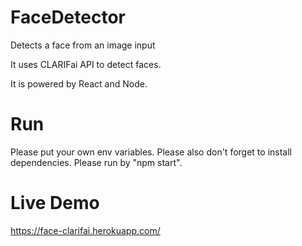 # FaceDetector
Detects a face from an image input

It uses CLARIFai API to detect faces.

It is powered by React and Node.

# Run
Please put your own env variables.
Please also don't forget to install dependencies.
Please run by "npm start".

# Live Demo
https://face-clarifai.herokuapp.com/
